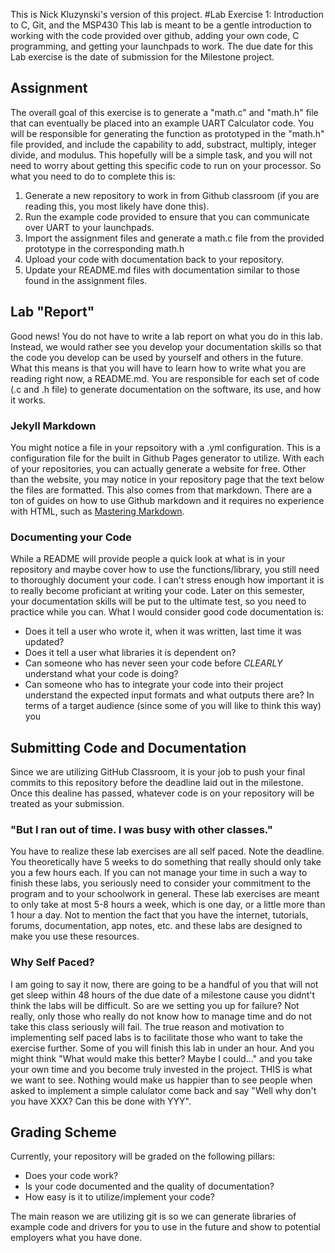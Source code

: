 This is Nick Kluzynski's version of this project. 
#Lab Exercise 1: Introduction to C, Git, and the MSP430
This lab is meant to be a gentle introduction to working with the code provided over github, adding your own code, C programming, and getting your launchpads to work. The due date for this Lab exercise is the date of submission for the Milestone project.

## Assignment
The overall goal of this exercise is to generate a "math.c" and "math.h" file that can eventually be placed into an example UART Calculator code. You will be responsible for generating the function as prototyped in the "math.h" file provided, and include the capability to add, substract, multiply, integer divide, and modulus. This hopefully will be a simple task, and you will not need to worry about getting this specific code to run on your processor.  So what you need to do to complete this is:
1. Generate a new repository to work in from Github classroom (if you are reading this, you most likely have done this).
2. Run the example code provided to ensure that you can communicate over UART to your launchpads.
3. Import the assignment files and generate a math.c file from the provided prototype in the corresponding math.h
4. Upload your code with documentation back to your repository.
5. Update your README.md files with documentation similar to those found in the assignment files.


## Lab "Report"
Good news! You do not have to write a lab report on what you do in this lab. Instead, we would rather see you develop your documentation skills so that the code you develop can be used by yourself and others in the future. What this means is that you will have to learn how to write what you are reading right now, a README.md. You are responsible for each set of code (.c and .h file) to generate documentation on the software, its use, and how it works. 
### Jekyll Markdown
You might notice a file in your repsoitory with a .yml configuration. This is a configuration file for the built in Github Pages generator to utilize. With each of your repositories, you can actually generate a website for free. Other than the website, you may notice in your repository page that the text below the files are formatted. This also comes from that markdown. There are a ton of guides on how to use Github markdown and it requires no experience with HTML, such as [Mastering Markdown](https://guides.github.com/features/mastering-markdown/). 
### Documenting your Code
While a README will provide people a quick look at what is in your repository and maybe cover how to use the functions/library, you still need to thoroughly document your code. I can't stress enough how important it is to really become proficiant at writing your code. Later on this semester, your documentation skills will be put to the ultimate test, so you need to practice while you can. What I would consider good code documentation is:
* Does it tell a user who wrote it, when it was written, last time it was updated?
* Does it tell a user what libraries it is dependent on?
* Can someone who has never seen your code before _CLEARLY_ understand what your code is doing?
* Can someone who has to integrate your code into their project understand the expected input formats and what outputs there are?
In terms of a target audience (since some of you will like to think this way) you  

## Submitting Code and Documentation
Since we are utilizing GitHub Classroom, it is your job to push your final commits to this repository before the deadline laid out in the milestone. Once this dealine has passed, whatever code is on your repository will be treated as your submission.
### "But I ran out of time. I was busy with other classes."
You have to realize these lab exercises are all self paced. Note the deadline. You theoretically have 5 weeks to do something that really should only take you a few hours each. If you can not manage your time in such a way to finish these labs, you seriously need to consider your commitment to the program and to your schoolwork in general. These lab exercises are meant to only take at most 5-8 hours a week, which is one day, or a little more than 1 hour a day. Not to mention the fact that you have the internet, tutorials, forums, documentation, app notes, etc. and these labs are designed to make you use these resources.

### Why Self Paced?
I am going to say it now, there are going to be a handful of you that will not get sleep within 48 hours of the due date of a milestone cause you didnt't think the labs will be difficult. So are we setting you up for failure? Not really, only those who really do not know how to manage time and do not take this class seriously will fail. The true reason and motivation to implementing self paced labs is to facilitate those who want to take the exercise further. Some of you will finish this lab in under an hour. And you might think "What would make this better? Maybe I could..." and you take your own time and you become truly invested in the project. THIS is what we want to see. Nothing would make us happier than to see people when asked to implement a simple calulator come back and say "Well why don't you have XXX? Can this be done with YYY".


## Grading Scheme
Currently, your repository will be graded on the following pillars:
* Does your code work?
* Is your code documented and the quality of documentation?
* How easy is it to utilize/implement your code?

The main reason we are utilizing git is so we can generate libraries of example code and drivers for you to use in the future and show to potential employers what you have done.
